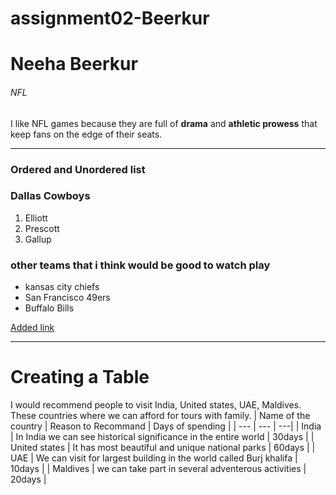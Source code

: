 # assignment02-Beerkur
# Neeha Beerkur #
###### NFL ######
 I like NFL games because they are full of **drama** and **athletic prowess** that keep fans on the edge of their seats. 

 --- 

### Ordered and Unordered list
 ### Dallas Cowboys ###
 1. Elliott
 2. Prescott
 3. Gallup
 
 ### other teams that i think would be good to watch play
 * kansas city chiefs
 * San Francisco 49ers
 * Buffalo Bills

 [Added link](ABOUTME.md)

 ---

 # Creating a Table
 I would recommend people to visit India, United states, UAE, Maldives. These countries where we can afford for tours with family.
 | Name of the country | Reason to Recommand | Days of spending |
 | --- | --- | ---|
 | India | In India we can see historical significance in the entire world | 30days |
 | United states | It has most beautiful and unique national parks | 60days |
 | UAE | We can visit for largest building in the world called Burj khalifa | 10days |
 | Maldives | we can take part in several adventerous activities | 20days |
